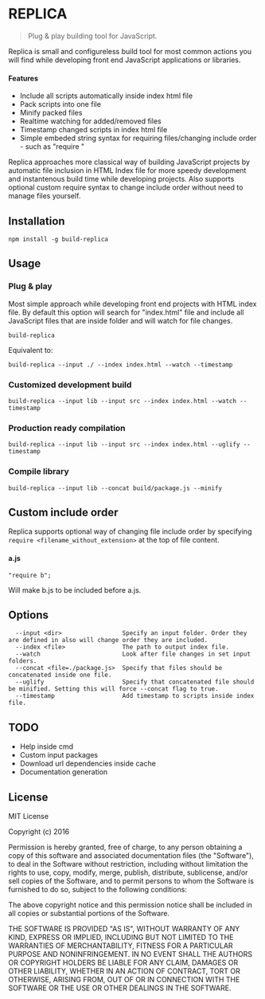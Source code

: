 # REPLICA
> Plug & play building tool for JavaScript.

Replica is small and configureless build tool for most common actions you will find while developing front end JavaScript applications or libraries.

#### Features
* Include all scripts automatically inside index html file
* Pack scripts into one file
* Minify packed files
* Realtime watching for added/removed files
* Timestamp changed scripts in index html file
* Simple embeded string syntax for requiring files/changing include order - such as "require <name>"

Replica approaches more classical way of building JavaScript projects by automatic file inclusion in HTML Index file for more speedy development and instantenous build time while developing projects.
Also supports optional custom require syntax to change include order without need to manage files yourself.

## Installation

```
npm install -g build-replica
```

## Usage

### Plug & play
Most simple approach while developing front end projects with HTML index file. 
By default this option will search for "index.html" file and include all JavaScript files that are inside folder and will watch for file changes.
```
build-replica
```
Equivalent to:
```
build-replica --input ./ --index index.html --watch --timestamp
```

### Customized development build
```
build-replica --input lib --input src --index index.html --watch --timestamp
```

### Production ready compilation
```
build-replica --input lib --input src --index index.html --uglify --timestamp
```

### Compile library
```
build-replica --input lib --concat build/package.js --minify
```

## Custom include order
Replica supports optional way of changing file include order by specifying `require <filename_without_extension>` at the top of file content.

#### a.js
```
"require b";
```

Will make b.js to be included before a.js.

## Options

```
  --input <dir>                	Specify an input folder. Order they are defined in also will change order they are included.
  --index <file>           		The path to output index file.
  --watch						Look after file changes in set input folders.
  --concat <file=./package.js>	Specify that files should be concatenated inside one file.
  --uglify						Specify that concatenated file should be minified. Setting this will force --concat flag to true.
  --timestamp					Add timestamp to scripts inside index file.
```

## TODO

- Help inside cmd
- Custom input packages
- Download url dependencies inside cache
- Documentation generation

## License

MIT License

Copyright (c) 2016 

Permission is hereby granted, free of charge, to any person obtaining a copy
of this software and associated documentation files (the "Software"), to deal
in the Software without restriction, including without limitation the rights
to use, copy, modify, merge, publish, distribute, sublicense, and/or sell
copies of the Software, and to permit persons to whom the Software is
furnished to do so, subject to the following conditions:

The above copyright notice and this permission notice shall be included in all
copies or substantial portions of the Software.

THE SOFTWARE IS PROVIDED "AS IS", WITHOUT WARRANTY OF ANY KIND, EXPRESS OR
IMPLIED, INCLUDING BUT NOT LIMITED TO THE WARRANTIES OF MERCHANTABILITY,
FITNESS FOR A PARTICULAR PURPOSE AND NONINFRINGEMENT. IN NO EVENT SHALL THE
AUTHORS OR COPYRIGHT HOLDERS BE LIABLE FOR ANY CLAIM, DAMAGES OR OTHER
LIABILITY, WHETHER IN AN ACTION OF CONTRACT, TORT OR OTHERWISE, ARISING FROM,
OUT OF OR IN CONNECTION WITH THE SOFTWARE OR THE USE OR OTHER DEALINGS IN THE
SOFTWARE.

